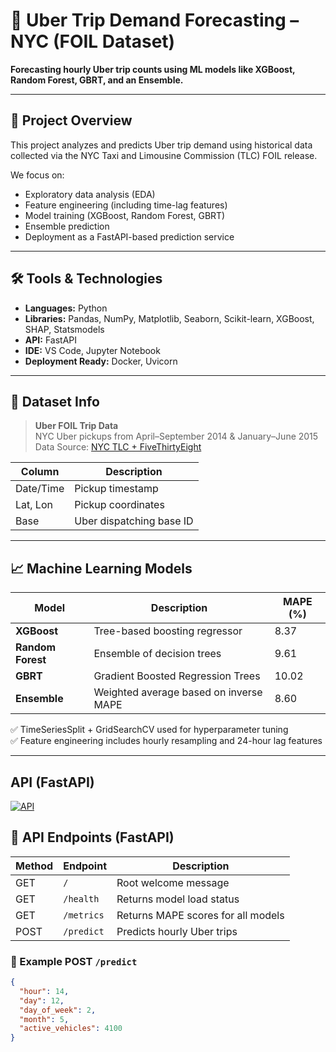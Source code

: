 # 🚕 Uber Trip Demand Forecasting – NYC (FOIL Dataset)

**Forecasting hourly Uber trip counts using ML models like XGBoost, Random Forest, GBRT, and an Ensemble.**

---

## 📌 Project Overview

This project analyzes and predicts Uber trip demand using historical data collected via the NYC Taxi and Limousine Commission (TLC) FOIL release.

We focus on:
- Exploratory data analysis (EDA)
- Feature engineering (including time-lag features)
- Model training (XGBoost, Random Forest, GBRT)
- Ensemble prediction
- Deployment as a FastAPI-based prediction service

---

## 🛠️ Tools & Technologies

- **Languages:** Python
- **Libraries:** Pandas, NumPy, Matplotlib, Seaborn, Scikit-learn, XGBoost, SHAP, Statsmodels
- **API:** FastAPI
- **IDE:** VS Code, Jupyter Notebook
- **Deployment Ready:** Docker, Uvicorn

---

## 📂 Dataset Info

> **Uber FOIL Trip Data**  
NYC Uber pickups from April–September 2014 & January–June 2015  
Data Source: [NYC TLC + FiveThirtyEight](https://github.com/fivethirtyeight/uber-tlc-foil-response)

| Column | Description |
|--------|-------------|
| Date/Time | Pickup timestamp |
| Lat, Lon | Pickup coordinates |
| Base | Uber dispatching base ID |

---

## 📈 Machine Learning Models

| Model           | Description                          | MAPE (%) |
|----------------|--------------------------------------|----------|
| **XGBoost**     | Tree-based boosting regressor         | 8.37     |
| **Random Forest** | Ensemble of decision trees            | 9.61     |
| **GBRT**        | Gradient Boosted Regression Trees     | 10.02    |
| **Ensemble**    | Weighted average based on inverse MAPE | 8.60     |

✅ TimeSeriesSplit + GridSearchCV used for hyperparameter tuning  
✅ Feature engineering includes hourly resampling and 24-hour lag features

---
## API (FastAPI)

[![API](https://img.shields.io/badge/Live-Render-success?style=for-the-badge&logo=fastapi)](https://uber-trip-analysis.onrender.com)

## 🔌 API Endpoints (FastAPI)

| Method | Endpoint      | Description                        |
|--------|---------------|------------------------------------|
| GET    | `/`           | Root welcome message               |
| GET    | `/health`     | Returns model load status          |
| GET    | `/metrics`    | Returns MAPE scores for all models |
| POST   | `/predict`    | Predicts hourly Uber trips         |

### 🔧 Example POST `/predict`
```json
{
  "hour": 14,
  "day": 12,
  "day_of_week": 2,
  "month": 5,
  "active_vehicles": 4100
}
